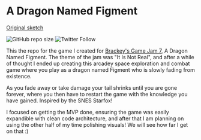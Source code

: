 # A Dragon Named Figment

[Original sketch](maxlov.github.com/DragonNamedFigment/Images/idea_sketch.jpg)

![GitHub repo size](https://img.shields.io/github/repo-size/maxlov/DragonNamedFigment)
![Twitter Follow](https://img.shields.io/twitter/follow/maxwell_lovell?style=social)

This the repo for the game I created for [Brackey's Game Jam 7](https://itch.io/jam/brackeys-7), A Dragon Named Figment.
The theme of the jam was "It Is Not Real", and after a while of thought I ended up creating this arcadey space exploration and combat game
where you play as a dragon named Figment who is slowly fading from existence.

As you fade away or take damage your tail shrinks until you are gone forever, where you then have to restart the game with the knowledge you have gained.
Inspired by the SNES Starfox!

I focused on getting the MVP done, ensuring the game was easily expandible with clean code architecture, and after that I am planning on using the other half of my time polishing visuals!
We will see how far I get on that :)